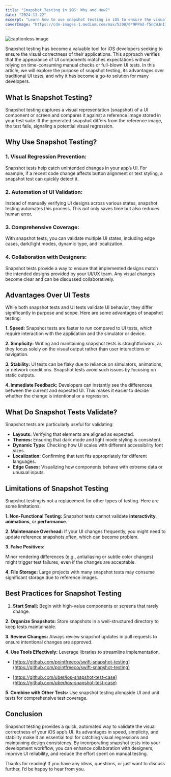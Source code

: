 ```yaml
---
title: "Snapshot Testing in iOS: Why and How?"
date: "2024-11-22"
excerpt: "Learn how to use snapshot testing in iOS to ensure the visual correctness of your application without relying on time-consuming manual checks or full-blown UI tests."
coverImage: "https://cdn-images-1.medium.com/max/5200/0*9PPmd-f5nCWJnIIC"
---
```


![captionless image](https://cdn-images-1.medium.com/max/5200/0*9PPmd-f5nCWJnIIC)

Snapshot testing has become a valuable tool for iOS developers seeking to ensure the visual correctness of their applications. This approach verifies that the appearance of UI components matches expectations without relying on time-consuming manual checks or full-blown UI tests. In this article, we will explore the purpose of snapshot testing, its advantages over traditional UI tests, and why it has become a go-to solution for many developers.

## What Is Snapshot Testing?

Snapshot testing captures a visual representation (snapshot) of a UI component or screen and compares it against a reference image stored in your test suite. If the generated snapshot differs from the reference image, the test fails, signaling a potential visual regression.

## Why Use Snapshot Testing?

### 1. Visual Regression Prevention:

Snapshot tests help catch unintended changes in your app’s UI. For example, if a recent code change affects button alignment or text styling, a snapshot test can quickly detect it.

### 2. Automation of UI Validation:

Instead of manually verifying UI designs across various states, snapshot testing automates this process. This not only saves time but also reduces human error.

### 3. Comprehensive Coverage:

With snapshot tests, you can validate multiple UI states, including edge cases, dark/light modes, dynamic type, and localization.

### 4. Collaboration with Designers:

Snapshot tests provide a way to ensure that implemented designs match the intended designs provided by your UI/UX team. Any visual changes become clear and can be discussed collaboratively.

## Advantages Over UI Tests

While both snapshot tests and UI tests validate UI behavior, they differ significantly in purpose and scope. Here are some advantages of snapshot testing:

**1. Speed:**
 Snapshot tests are faster to run compared to UI tests, which require interaction with the application and the simulator or device.

**2. Simplicity:**
 Writing and maintaining snapshot tests is straightforward, as they focus solely on the visual output rather than user interactions or navigation.

**3. Stability:**
 UI tests can be flaky due to reliance on simulators, animations, or network conditions. Snapshot tests avoid such issues by focusing on static outputs.

**4. Immediate Feedback:**
 Developers can instantly see the differences between the current and expected UI. This makes it easier to decide whether the change is intentional or a regression.

## What Do Snapshot Tests Validate?

Snapshot tests are particularly useful for validating:

* **Layouts:** Verifying that elements are aligned as expected.
* **Themes:** Ensuring that dark mode and light mode styling is consistent.
* **Dynamic Type:** Checking how UI scales with different accessibility font sizes.
* **Localization:** Confirming that text fits appropriately for different languages.
* **Edge Cases:** Visualizing how components behave with extreme data or unusual inputs.

## Limitations of Snapshot Testing

Snapshot testing is not a replacement for other types of testing. Here are some limitations:

**1. Non-Functional Testing:**
Snapshot tests cannot validate **interactivity**, **animations**, or **performance**.

**2. Maintenance Overhead:**
If your UI changes frequently, you might need to update reference snapshots often, which can become problem.

**3. False Positives:**

Minor rendering differences (e.g., antialiasing or subtle color changes) might trigger test failures, even if the changes are acceptable.

**4. File Storage:**
Large projects with many snapshot tests may consume significant storage due to reference images.

## Best Practices for Snapshot Testing

1. **Start Small:**
Begin with high-value components or screens that rarely change.

**2. Organize Snapshots:**
Store snapshots in a well-structured directory to keep tests maintainable.

**3. Review Changes:**
Always review snapshot updates in pull requests to ensure intentional changes are approved.

**4. Use Tools Effectively:**
Leverage libraries to streamline implementation.

- [https://github.com/pointfreeco/swift-snapshot-testing](https://github.com/pointfreeco/swift-snapshot-testing)

- [https://github.com/uber/ios-snapshot-test-case](https://github.com/uber/ios-snapshot-test-case)

**5. Combine with Other Tests:**
Use snapshot testing alongside UI and unit tests for comprehensive test coverage.

## Conclusion

Snapshot testing provides a quick, automated way to validate the visual correctness of your iOS app’s UI. Its advantages in speed, simplicity, and stability make it an essential tool for catching visual regressions and maintaining design consistency. By incorporating snapshot tests into your development workflow, you can enhance collaboration with designers, improve UI reliability, and reduce the effort spent on manual testing.

Thanks for reading! If you have any ideas, questions, or just want to discuss further, I’d be happy to hear from you.
